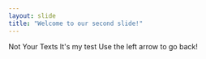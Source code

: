 ```yaml
---
layout: slide
title: "Welcome to our second slide!"
---
```

Not Your Texts It's my test
Use the left arrow to go back!